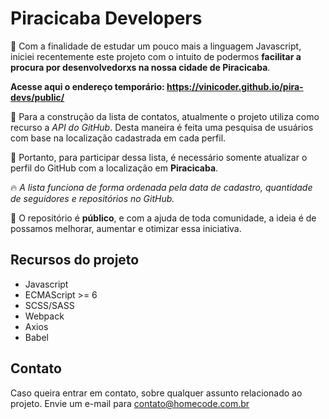 # Piracicaba Developers

:raised_hands: Com a finalidade de estudar um pouco mais a linguagem Javascript, iniciei recentemente este projeto com o intuito de podermos **facilitar a procura por desenvolvedorxs na nossa cidade de Piracicaba**.

**Acesse aqui o endereço temporário: https://vinicoder.github.io/pira-devs/public/**

:beer: Para a construção da lista de contatos, atualmente o projeto utiliza como recurso a _API do GitHub_. Desta maneira é feita uma pesquisa de usuários com base na localização cadastrada em cada perfil.

:pushpin: Portanto, para participar dessa lista, é necessário somente atualizar o perfil do GitHub com a localização em **Piracicaba**.

:fire: _A lista funciona de forma ordenada pela data de cadastro, quantidade de seguidores e repositórios no GitHub._

:metal: O repositório é **público**, e com a ajuda de toda comunidade, a ideia é de possamos melhorar, aumentar e otimizar essa iniciativa.

## Recursos do projeto

- Javascript
- ECMAScript >= 6
- SCSS/SASS
- Webpack
- Axios
- Babel

## Contato

Caso queira entrar em contato, sobre qualquer assunto relacionado ao projeto. Envie um e-mail para contato@homecode.com.br
